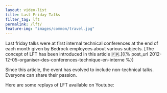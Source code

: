```yaml
---
layout: video-list
title: Last Friday Talks
filter_tag: lft
permalink: /lft/
feature-img: "images/common/travel.jpg"
---
```


Last friday talks were at first internal technical conferences at the end of each month given by Bedrock employees about various subjects.
[The concept of LFT has been introduced in this article 🇫🇷.]({% post_url 2012-12-05-organiser-des-conferences-technique-en-interne %})

Since this article, the event has evolved to include non-technical talks. Everyone can share their passion.

Here are some replays of LFT available on Youtube:

